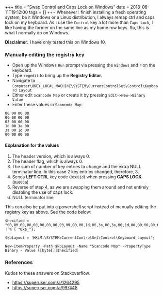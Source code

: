 +++
title = "Swap Control and Caps Lock on Windows"
date = 2018-08-11T19:12:00
tags = []
+++
Whenever I finish installing a fresh operating system, be it Windows or a Linux distribution, I always remap ctrl and caps lock on my keyboard.
As I use the `Control` key a lot more than `Caps Lock`, I like having the former on the same line as my home row keys. So, this is what I normally do on Windows.

**Disclaimer:** I have only tested this on Windows 10.

### Manually editing the registry key 

* Open up the Windows `Run` prompt via pressing the `Windows` and `r` on the keyboard.
* Type `regedit` to bring up the **Registry Editor**.
* Navigate to `Computer\HKEY_LOCAL_MACHINE\SYSTEM\CurrentControlSet\Control\Keyboard Layout`
* Either edit `Scancode Map` or create it by pressing `Edit->New->Binary Value`
* Enter these values in `Scancode Map`:

```
00 00 00 00
00 00 00 00
03 00 00 00
1d 00 3a 00
3a 00 1d 00
00 00 00 00
```

#### Explanation for the values
1. The header version, which is always 0.
2. The header flag, which is always 0.
3. The sum of number of key entries to change and the extra NULL terminator line. In this case 2 key entries changed, therefore, 3.
4. Sends **LEFT CTRL** key code (`0x001d`) when pressing **CAPS LOCK** (`0x003a`)
5. Reverse of step 4, as we are swapping them around and not entirely disabling the use of caps lock.
6. NULL terminator line

This can also be put into a powershell script instead of manually editing the registry key as above. See the code below:
```
$hexified = "00,00,00,00,00,00,00,00,03,00,00,00,1d,00,3a,00,3a,00,1d,00,00,00,00,00".Spli(",") | % { "0x$_"};

$kbLayout = 'HKLM:\SYSTEM\CurrentControlSet\Control\Keyboard Layout';

New-ItemProperty -Path $kbLayout -Name "Scancode Map" -PropertyType Binary - Value ([byte[]]$hexified)
```

### References
Kudos to these answers on Stackoverflow.

* https://superuser.com/a/1264295
* https://superuser.com/a/997448
